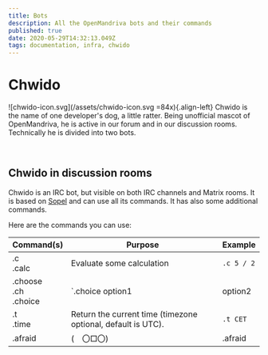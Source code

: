 ```yaml
---
title: Bots
description: All the OpenMandriva bots and their commands
published: true
date: 2020-05-29T14:32:13.049Z
tags: documentation, infra, chwido
---
```


# Chwido
![chwido-icon.svg](/assets/chwido-icon.svg =84x){.align-left}
Chwido is the name of one developer's dog, a little ratter. Being unofficial mascot of OpenMandriva, he is active in our forum and in our discussion rooms. Technically he is divided into two bots.

<br>

## Chwido in discussion rooms

Chwido is an IRC bot, but visible on both IRC channels and Matrix rooms. It is based on [Sopel](https://sopel.chat/docs/) and can use all its commands. It has also some additional commands.

Here are the commands you can use:

| Command(s) | Purpose | Example |
|---------------------|---------------------------------------------|-------------------------|
| .c<br> .calc | Evaluate some calculation | `.c 5 / 2` |
| .choose<br> .ch<br> .choice | `.choice option1|option2|option3` - Makes a difficult choice easy. | `.ch rock|rolling|cooker` |
| .t<br> .time | Return the current time (timezone optional, default is UTC). | `.t CET` |
|.afraid|(　〇□〇)|.afraid|
